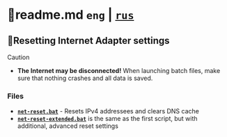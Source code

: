 # 📕readme.md `eng` | [`rus`](https://github.com/N3M1X10/windows-batch/blob/master/src/net/reset/readme-ru.md)

## 🔁Resetting Internet Adapter settings

>[!caution]
> - **The Internet may be disconnected!** When launching batch files, make sure that nothing crashes and all data is saved.

### Files
- [**`net-reset.bat`**](https://github.com/N3M1X10/windows-batch/blob/master/src/net/reset/net-reset.bat) - Resets IPv4 addressees and clears DNS cache
- [**`net-reset-extended.bat`**](https://github.com/N3M1X10/windows-batch/blob/master/src/net/reset/net-reset-extended.bat) is the same as the first script, but with additional, advanced reset settings
